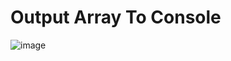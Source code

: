 <h1>Output Array To Console</h1>

![image](https://github.com/user-attachments/assets/17405b3c-62cf-45f3-acb9-e35d5cd7e44c)
